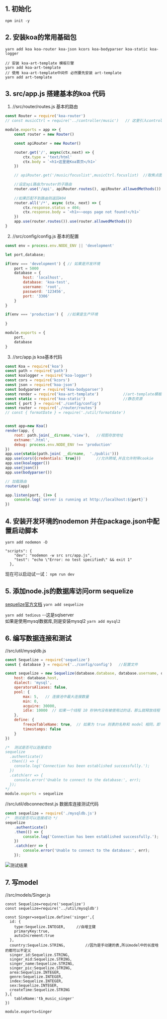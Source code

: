 ## 1. 初始化
`npm init -y`

## 2. 安装koa的常用基础包
```
yarn add koa koa-router koa-json kcors koa-bodyparser koa-static koa-logger

// 安装 koa-art-template 模板引擎
yarn add koa-art-template
// 使用 koa-art-template中间件 必然要先安装 art-template
yarn add art-template
```

## 3. src/app.js 搭建基本的koa 代码  
1. //src/router/routes.js  基本的路由
```javascript
const Router = require('koa-router')
// const musicCtrl = require('../controller/music')   // 这里引入controller

module.exports = app => {
    const router = new Router()

    const apiRouter = new Router()

    router.get('/', async(ctx,next) => {
        ctx.type = 'text/html'
        ctx.body = `<h1>这里是Koa首页</h1>`
    })

    // apiRouter.get('/music/focuslist',musicCtrl.focuslist)  //取焦点图列表

    //设定api路由为router的子路由
    router.use('/api', apiRouter.routes(), apiRouter.allowedMethods())
    
    //如果匹配不到路由则返回404
    router.all('/*', async (ctx, next) => {
        ctx.response.status = 404;
        ctx.response.body = `<h1>~~oops page not found!</h1>`
    })
    app.use(router.routes()).use(router.allowedMethods())
}
```
2. //src/config/config.js 基本的配置
```javascript
const env = process.env.NODE_ENV || 'development'

let port,database;

if(env === 'development') { // 如果是开发环境
    port = 5000
    database = {
        host: 'localhost',
        database: 'koa-test',
        username: 'root',
        password: '123456',
        port: '3306'
    }
}

if(env === 'production') {  //如果是生产环境
    
}

module.exports = {
    port,
    database
}
```
3. //src/app.js  koa基本代码
```javascript
const Koa = require('koa')
const path = require('path')
const koalogger = require('koa-logger')
const cors = require('kcors')
const json = require('koa-json')
const bodyparser = require('koa-bodyparser')
const render = require('koa-art-template')           //art-template模板引擎
const static = require('koa-static')                 //静态资源
const { port } = require('./config/config')
const router = require('./router/routes')
// const { formatDate } = require('./util/formatdate')


const app=new Koa()
render(app, {
    root: path.join(__dirname,'view'),   //视图存放地址
    extname:'.html',
    debug: process.env.NODE_ENV !== 'production'
})
app.use(static(path.join( __dirname,  './public')))
app.use(cors({credentials: true}))       //允许跨域,并且允许附带cookie
app.use(koalogger())
app.use(json())
app.use(bodyparser())

// 加载路由
router(app)

app.listen(port, ()=> {
    console.log(`server is running at http://localhost:${port}`)
})
```
## 4. 安装开发环境的nodemon 并在package.json中配置启动脚本
`yarn add nodemon -D`
```
"scripts": {
    "dev": "nodemon -w src src/app.js",
    "test": "echo \"Error: no test specified\" && exit 1"
  },
```
现在可以启动试一试：
`npm run dev`

## 5. 添加node.js的数据库访问orm sequelize
[sequelize官方文档](http://docs.sequelizejs.com/manual/installation/getting-started.html)
`yarn add sequelize`   

`yarn add tedious`     --这是sqlserver  
如果是使用mysql数据库,则是安装mysql2
`yarn add mysql2`

## 6. 编写数据连接和测试
//src/util/mysqldb.js
```javascript
const Sequelize = require('sequelize')
const { database } = require('../config/config')   //配置文件

const sequelize = new Sequelize(database.database, database.username, database.password, {
    host: database.host,
    dialect: 'mysql',
    operatorsAliases: false,
    pool: {
        max: 5,   // 连接池中最大连接数量
        min: 0,
        acquire: 30000,
        idle: 10000  // 如果一个线程 10 秒钟内没有被使用过的话，那么就释放线程
    },
    define: {
        freezeTableName: true,  // 如果为 true 则表的名称和 model 相同，即 user  为 false MySQL创建的表名称会是复数 users
        timestamps: false
    }
})

/*  测试是否可以连接成功
sequelize
  .authenticate()
  .then(() => {
    console.log('Connection has been established successfully.');
  })
  .catch(err => {
    console.error('Unable to connect to the database:', err);
  });
*/
module.exports = sequelize
```
//src/util/dbconnecttest.js 数据库连接测试代码
```javascript
const sequelize = require('./mysqldb.js')
/*  测试是否可以连接成功 */
sequelize
    .authenticate()
    .then(() => {
        console.log('Connection has been established successfully.');
    })
    .catch(err => {
        console.error('Unable to connect to the database:', err);
    });
```
![测试结果](./pics/dbconnecttest.png)

## 7. 写model
//src/models/Singer.js
```
const Sequelize=require('sequelize')
const sequelize=require('../util/mysqldb')

const Singer=sequelize.define('singer',{
  id: {
    type:Sequelize.INTEGER,     //自增主键
    primaryKey:true,
    autoIncrement:true
  },
  country:Sequelize.STRING,         //因为是手动建的表,所以model中的长度啥的都可以不定义  
  singer_id:Sequelize.STRING,
  singer_mid:Sequelize.STRING,
  singer_name:Sequelize.STRING,
  singer_pic:Sequelize.STRING,
  area:Sequelize.INTEGER,
  genre:Sequelize.INTEGER,
  index:Sequelize.INTEGER,
  sex:Sequelize.INTEGER,
  createTime:Sequelize.STRING
},{
    tableName:'tb_music_singer'
})

module.exports=Singer
```
